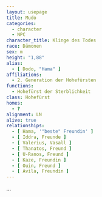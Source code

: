```yaml
---
layout: usepage
title: Mudo
categories:
  - character
  - NPC
character_title: Klinge des Todes
race: Dämonen
sex: m
height: "1,88"
alias:
  - [ Dodo, "Hama" ]
affiliations:
  - 2. Generation der Hohefürsten
functions:
  - Hohefürst der Sterblichkeit
class: Hohefürst
homes:
  - ?
alignment: LN
alive: true
relationships:
  - [ Hama, '"beste" Freundin' ]
  - [ Iddra, Freunde ]
  - [ Valerius, Vasall ]
  - [ Thanatos, Freund ]
  - [ U-Ranos, Freund ]
  - [ Kaze, Freundin ]
  - [ Ouin, Freund ]
  - [ Avila, Freundin ]
---
```


...